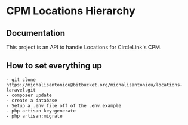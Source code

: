# CPM Locations Hierarchy

## Documentation

This project is an API to handle Locations for CircleLink's CPM.


## How to set everything up 

	- git clone https://michalisantoniou@bitbucket.org/michalisantoniou/locations-laravel.git
	- composer update
	- create a database
	- Setup a .env file off of the .env.example
	- php artisan key:generate
	- php artisan:migrate

